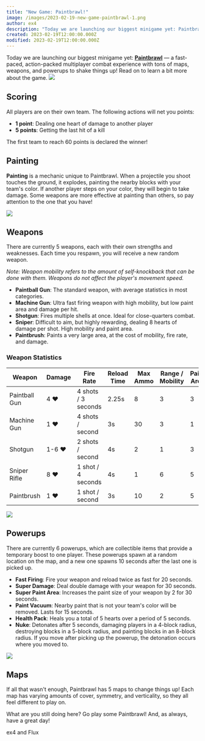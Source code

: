 ```yaml
---
title: "New Game: Paintbrawl!"
image: /images/2023-02-19-new-game-paintbrawl-1.png
author: ex4
description: "Today we are launching our biggest minigame yet: Paintbrawl — a fast-paced, action-packed multiplayer combat experience!"
created: 2023-02-19T12:00:00.000Z
modified: 2023-02-19T12:00:00.000Z
---
```


Today we are launching our biggest minigame yet: [**Paintbrawl**](/games/paintbrawl) — a fast-paced, action-packed multiplayer combat experience with tons of maps, weapons, and powerups to shake things up! Read on to learn a bit more about the game.
![](/images/2023-02-19-new-game-paintbrawl-1.png)

## Scoring

All players are on their own team. The following actions will net you points:

- **1 point**: Dealing one heart of damage to another player
- **5 points**: Getting the last hit of a kill

The first team to reach 60 points is declared the winner!

## Painting

**Painting** is a mechanic unique to Paintbrawl. When a projectile you shoot touches the ground, it explodes, painting the nearby blocks with your team's color. If another player steps on your color, they will begin to take damage. Some weapons are more effective at painting than others, so pay attention to the one that you have!

![](/images/2023-02-19-new-game-paintbrawl-2.png)

## Weapons

There are currently 5 weapons, each with their own strengths and weaknesses. Each time you respawn, you will receive a new random weapon.

_Note: Weapon mobility refers to the amount of self-knockback that can be done with them. Weapons do not affect the player's movement speed._

- **Paintball Gun**: The standard weapon, with average statistics in most categories.
- **Machine Gun**: Ultra fast firing weapon with high mobility, but low paint area and damage per hit.
- **Shotgun**: Fires multiple shells at once. Ideal for close-quarters combat.
- **Sniper**: Difficult to aim, but highly rewarding, dealing 8 hearts of damage per shot. High mobility and paint area.
- **Paintbrush**: Paints a very large area, at the cost of mobility, fire rate, and damage.

### Weapon Statistics

| Weapon        | Damage | Fire Rate           | Reload Time | Max Ammo | Range / Mobility | Paint Area |
| ------------- | ------ | ------------------- | ----------- | -------- | ---------------- | ---------- |
| Paintball Gun | 4 ❤️   | 4 shots / 3 seconds | 2.25s       | 8        | 3                | 3          |
| Machine Gun   | 1 ❤️   | 4 shots / second    | 3s          | 30       | 3                | 1          |
| Shotgun       | 1-6 ❤️ | 2 shots / second    | 4s          | 2        | 1                | 3          |
| Sniper Rifle  | 8 ❤️   | 1 shot / 4 seconds  | 4s          | 1        | 6                | 5          |
| Paintbrush    | 1 ❤️   | 1 shot / second     | 3s          | 10       | 2                | 5          |

![](/images/2023-02-19-new-game-paintbrawl-3.png)

## Powerups

There are currently 6 powerups, which are collectible items that provide a temporary boost to one player. These powerups spawn at a random location on the map, and a new one spawns 10 seconds after the last one is picked up.

- **Fast Firing**: Fire your weapon and reload twice as fast for 20 seconds.
- **Super Damage**: Deal double damage with your weapon for 30 seconds.
- **Super Paint Area**: Increases the paint size of your weapon by 2 for 30 seconds.
- **Paint Vacuum**: Nearby paint that is not your team's color will be removed. Lasts for 15 seconds.
- **Health Pack**: Heals you a total of 5 hearts over a period of 5 seconds.
- **Nuke**: Detonates after 5 seconds, damaging players in a 4-block radius, destroying blocks in a 5-block radius, and painting blocks in an 8-block radius. If you move after picking up the powerup, the detonation occurs where you moved to.

![](/images/2023-02-19-new-game-paintbrawl-4.png)

## Maps

If all that wasn't enough, Paintbrawl has 5 maps to change things up! Each map has varying amounts of cover, symmetry, and verticality, so they all feel different to play on.

What are you still doing here? Go play some Paintbrawl! And, as always, have a great day!

ex4 and Flux
